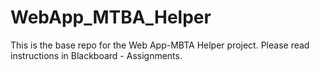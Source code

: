 # WebApp_MTBA_Helper
This is the base repo for the Web App-MBTA Helper project. Please read instructions in Blackboard - Assignments. 
